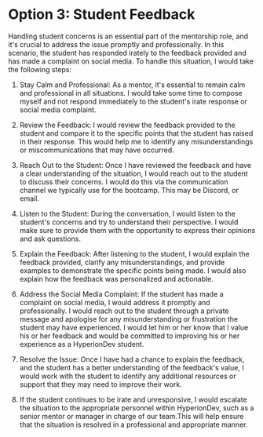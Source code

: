 # Option 3: Student Feedback

Handling student concerns is an essential part of the mentorship role, and it's crucial to address the issue promptly and professionally. In this scenario, the student has responded irately to the feedback provided and has made a complaint on social media. To handle this situation, I would take the following steps:

1. Stay Calm and Professional: As a mentor, it's essential to remain calm and professional in all situations. I would take some time to compose myself and not respond immediately to the student's irate response or social media complaint.

2. Review the Feedback: I would review the feedback provided to the student and compare it to the specific points that the student has raised in their response. This would help me to identify any misunderstandings or miscommunications that may have occurred.

3. Reach Out to the Student: Once I have reviewed the feedback and have a clear understanding of the situation, I would reach out to the student to discuss their concerns. I would do this via the communication channel we typically use for the bootcamp. This may be Discord, or email.

4. Listen to the Student: During the conversation, I would listen to the student's concerns and try to understand their perspective. I would make sure to provide them with the opportunity to express their opinions and ask questions.

5. Explain the Feedback: After listening to the student, I would explain the feedback provided, clarify any misunderstandings, and provide examples to demonstrate the specific points being made. I would also explain how the feedback was personalized and actionable.

6. Address the Social Media Complaint: If the student has made a complaint on social media, I would address it promptly and professionally. l would reach out to the student through a private message and apologise for any misunderstanding or frustration the student may have experienced. l would let him or her know that l value his or her feedback and would be committed to improving his or her experience as a HyperionDev student.

7. Resolve the Issue: Once I have had a chance to explain the feedback, and the student has a better understanding of the feedback's value, I would work with the student to identify any additional resources or support that they may need to improve their work.

8. If the student continues to be irate and unresponsive, l would escalate the situation to the appropriate personnel within HyperionDev, such as a senior mentor or manager in charge of our team.This will help ensure that the situation is resolved in a professional and appropriate manner.